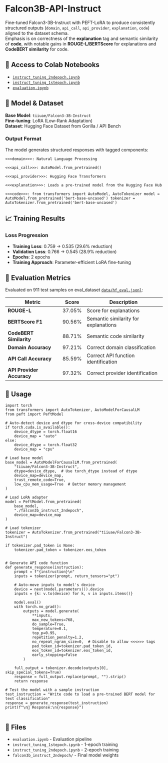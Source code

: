 # Falcon3B-API-Instruct

Fine-tuned Falcon3-3B-Instruct with PEFT-LoRA to produce consistently structured outputs (`domain`, `api_call`, `api_provider`, `explanation`, `code`) aligned to the dataset schema.  
Emphasis is on correctness of the **explanation** tag and semantic similarity of **code**, with notable gains in **ROUGE-L/BERTScore** for explanations and **CodeBERT similarity** for code.

## 📂 Access to Colab Notebooks

- [`instruct_tuning_2ndepoch.ipynb`](https://colab.research.google.com/drive/16M2li9oQJvfmKxb8QIYTd0rdc9qF8JPn?usp=sharing)  
- [`instruct_tuning_1stepoch.ipynb`](https://colab.research.google.com/drive/1rUhge5C3CT71O8HjoRBgTIBWhCmnkNYa?usp=sharing)  
- [`evaluation.ipynb`](https://colab.research.google.com/drive/1vSKdn636fn8_p5ZJukhOn8tfh3veLUwa?usp=sharing)  


## 🚀 Model & Dataset

**Base Model**: `tiiuae/Falcon3-3B-Instruct`  
**Fine-tuning**: LoRA (Low-Rank Adaptation)  
**Dataset**: Hugging Face Dataset from Gorilla / API Bench

### Output Format
The model generates structured responses with tagged components:

`<<<domain>>>: Natural Language Processing`

`<<<api_call>>>: AutoModel.from_pretrained()`

`<<<api_provider>>>: Hugging Face Transformers`

`<<<explanation>>>: Loads a pre-trained model from the Hugging Face Hub`

`<<<code>>>:
from transformers import AutoModel, AutoTokenizer
model = AutoModel.from_pretrained('bert-base-uncased')
tokenizer = AutoTokenizer.from_pretrained('bert-base-uncased')
`



## 📈 Training Results

### Loss Progression
- **Training Loss**: 0.759 → 0.535 (29.6% reduction)
- **Validation Loss**: 0.766 → 0.545 (28.9% reduction)
- **Epochs**: 2 epochs
- **Training Approach**: Parameter-efficient LoRA fine-tuning

## 🎯 Evaluation Metrics

Evaluated on 911 test samples on eval_dataset [`data/hf_eval.jsonl`](data/hf_eval.jsonl):

| Metric | Score | Description |
|--------|-------|-------------|
| **ROUGE-L** | 37.05% | Score for explanations|
| **BERTScore F1** | 90.56% | Semantic similarity for explanations |
| **CodeBERT Similarity** | 88.71% | Semantic code similarity |
| **Domain Accuracy** | 97.21% | Correct domain classification |
| **API Call Accuracy** | 85.59% | Correct API function identification |
| **API Provider Accuracy** | 97.32% | Correct provider identification |

## 🔧 Usage
```
import torch
from transformers import AutoTokenizer, AutoModelForCausalLM
from peft import PeftModel

# Auto-detect device and dtype for cross-device compatibility
if torch.cuda.is_available():
    device_dtype = torch.float16
    device_map = "auto"
else:
    device_dtype = torch.float32
    device_map = "cpu"

# Load base model
base_model = AutoModelForCausalLM.from_pretrained(
    "tiiuae/Falcon3-3B-Instruct",
    dtype=device_dtype,  # Use torch_dtype instead of dtype
    device_map=device_map,
    trust_remote_code=True,
    low_cpu_mem_usage=True  # Better memory management
)

# Load LoRA adapter
model = PeftModel.from_pretrained(
    base_model, 
    "./falcon3b_instruct_2ndepoch", 
    device_map=device_map
)

# Load tokenizer
tokenizer = AutoTokenizer.from_pretrained("tiiuae/Falcon3-3B-Instruct")

if tokenizer.pad_token is None:
    tokenizer.pad_token = tokenizer.eos_token


# Generate API code function
def generate_response(instruction):
    prompt = f"{instruction}\n"
    inputs = tokenizer(prompt, return_tensors="pt")
    
    # Auto-move inputs to model's device
    device = next(model.parameters()).device
    inputs = {k: v.to(device) for k, v in inputs.items()}
    
    model.eval()
    with torch.no_grad():
        outputs = model.generate(
            **inputs,
            max_new_tokens=768,
            do_sample=True,
            temperature=0.1,
            top_p=0.95,
            repetition_penalty=1.2,
            no_repeat_ngram_size=0,  # Disable to allow <<<>>> tags
            pad_token_id=tokenizer.pad_token_id,
            eos_token_id=tokenizer.eos_token_id,
            early_stopping=False
        )
    
    full_output = tokenizer.decode(outputs[0], skip_special_tokens=True)
    response = full_output.replace(prompt, "").strip()
    return response

# Test the model with a sample instruction
test_instruction = "Write code to load a pre-trained BERT model for text classification"
response = generate_response(test_instruction)
print(f"\n📝 Response:\n{response}")


```

## 📁 Files

- `evaluation.ipynb` - Evaluation pipeline
- `instruct_tuning_1stepoch.ipynb` - 1-epoch training
- `instruct_tuning_2ndepoch.ipynb` - 2-epoch training
- `falcon3b_instruct_2ndepoch/` - Final model weights

